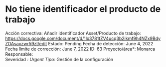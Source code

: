 # No tiene identificador el producto de trabajo

Acción correctiva: Añadir identificador
Asset/Producto de trabajo: https://docs.google.com/document/d/1Ix3781tZV4ucq3b2ikmf9h4NZx9BdyZOAsaxzwr59zI/edit
Estado: Pending
Fecha de detección: June 4, 2022
Fecha límite de corrección: June 7, 2022
ID: 63
Proyecto/área*: Monarca
Responsable:  
Severidad *: Urgent
Tipo*: Gestión de la configuración